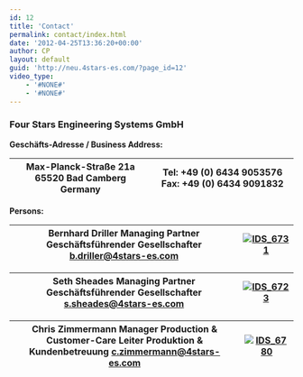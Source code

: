 ```yaml
---
id: 12
title: 'Contact'
permalink: contact/index.html
date: '2012-04-25T13:36:20+00:00'
author: CP
layout: default
guid: 'http://neu.4stars-es.com/?page_id=12'
video_type:
    - '#NONE#'
    - '#NONE#'
---
```


### Four Stars Engineering Systems GmbH

 **Geschäfts-Adresse / Business Address:**

| Max-Planck-Straße 21a   65520 Bad Camberg   Germany | Tel: <span class="skype_c2c_print_container notranslate">+49 (0) 6434 9053576</span>   Fax: +49 (0) 6434 9091832 |
|---|---|

 **Persons:**

| **Bernhard Driller**   Managing Partner   Geschäftsführender Gesellschafter   b.driller@4stars-es.com | **[![](http://www.4stars-es.com/wp-content/uploads/2014/01/IDS_6731-199x300.jpg "IDS_6731")](http://www.4stars-es.com/wp-content/uploads/2014/01/IDS_6731.jpg)** |
|---|---|

| **Seth Sheades**   Managing Partner   Geschäftsführender Gesellschafter   s.sheades@4stars-es.com | **[![](http://www.4stars-es.com/wp-content/uploads/2014/01/IDS_6723-199x300.jpg "IDS_6723")](http://www.4stars-es.com/wp-content/uploads/2014/01/IDS_6723.jpg)** |
|---|---|

| **Chris Zimmermann**   Manager Production &amp; Customer-Care   Leiter Produktion &amp; Kundenbetreuung   c.zimmermann@4stars-es.com | **[![](http://www.4stars-es.com/wp-content/uploads/2014/01/IDS_6780-199x300.jpg "IDS_6780")](http://www.4stars-es.com/wp-content/uploads/2014/01/IDS_6780.jpg)** |
|---|---|

<div class="skype_c2c_menu_container notranslate" data-fp="{CE365038-E145-4C5B-AE70-9538E84C621E}" data-murl="https://pipe.skype.com/Client/2.0/" data-uiid="0" id="skype_c2c_menu_container" onmouseout="SkypeClick2Call.MenuInjectionHandler.hideMenu(this, event)" onmouseover="SkypeClick2Call.MenuInjectionHandler.showMenu(this, event)" style="display: none;"><div class="skype_c2c_menu_click2call">[Call](skype:+4964349053576?call&origin=%7B'agent'%3A'FFTB%2F7.3.16540.9015'%2C'browser'%3A'mozilla%2F35.0'%2C'fingerprint'%3A'%7BCE365038-E145-4C5B-AE70-9538E84C621E%7D'%2C'uiid'%3A'0'%2C'number_type'%3A'SPNR'%2C'url'%3A'http%3A%2F%2Fwww.4stars-es.com%2Fwp-admin%2Fpost.php'%7D)</div><div class="skype_c2c_menu_click2sms">[Send SMS](skype:+4964349053576?sms&origin=%7B'agent'%3A'FFTB%2F7.3.16540.9015'%2C'browser'%3A'mozilla%2F35.0'%2C'fingerprint'%3A'%7BCE365038-E145-4C5B-AE70-9538E84C621E%7D'%2C'uiid'%3A'0'%2C'number_type'%3A'SPNR'%2C'url'%3A'http%3A%2F%2Fwww.4stars-es.com%2Fwp-admin%2Fpost.php'%7D)</div><div class="skype_c2c_menu_add2skype">[Add to Skype](skype:+4964349053576?add&origin=%7B'agent'%3A'FFTB%2F7.3.16540.9015'%2C'browser'%3A'mozilla%2F35.0'%2C'fingerprint'%3A'%7BCE365038-E145-4C5B-AE70-9538E84C621E%7D'%2C'uiid'%3A'0'%2C'number_type'%3A'SPNR'%2C'url'%3A'http%3A%2F%2Fwww.4stars-es.com%2Fwp-admin%2Fpost.php'%7D)</div><div class="skype_c2c_menu_toll_info"><span class="skype_c2c_menu_toll_callcredit">You’ll need Skype Credit</span><span class="skype_c2c_menu_toll_free">Free via Skype</span></div></div>
